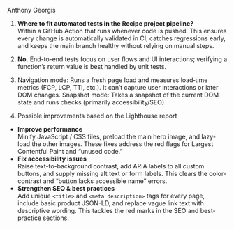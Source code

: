 Anthony Georgis

1.  **Where to fit automated tests in the Recipe project pipeline?**  
Within a GitHub Action that runs whenever code is pushed. This ensures every change is automatically validated in CI, catches regressions early, and keeps the main branch healthy without relying on manual steps.

2. **No.** End-to-end tests focus on user flows and UI interactions; verifying a function’s return value is best handled by unit tests.

3. Navigation mode: Runs a fresh page load and measures load‑time metrics (FCP, LCP, TTI, etc.). It can’t capture user interactions or later DOM changes. Snapshot mode: Takes a snapshot of the current DOM state and runs checks (primarily accessibility/SEO)

4. Possible improvements based on the Lighthouse report
- **Improve performance**  
  Minify JavaScript / CSS files, preload the main hero image, and lazy-load the other images. These fixes address the red flags for Largest Contentful Paint and “unused code.”
- **Fix accessibility issues**  
  Raise text-to-background contrast, add ARIA labels to all custom buttons, and supply missing alt text or form labels. This clears the color-contrast and “button lacks accessible name” errors.
- **Strengthen SEO & best practices**  
  Add unique `<title>` and `<meta description>` tags for every page, include basic product JSON-LD, and replace vague link text with descriptive wording. This tackles the red marks in the SEO and best-practice sections.